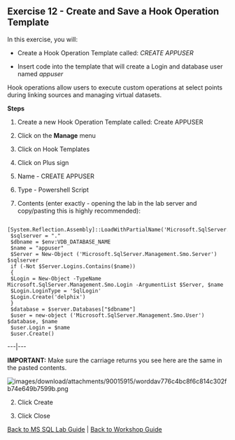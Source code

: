 ##  <a id="exercise12">Exercise 12 - Create and Save a Hook Operation Template

In this exercise, you will:

  * Create a Hook Operation Template called: _CREATE APPUSER_

  * Insert code into the template that will create a Login and database user named _appuser_
  
Hook operations allow users to execute custom operations at select points during linking sources and managing virtual datasets.

**Steps**

1. Create a new Hook Operation Template called: Create APPUSER

  1. Click on the **Manage** menu

  2. Click on Hook Templates

2. Click on Plus sign

  2. Name - CREATE APPUSER

  3. Type - Powershell Script

  4. Contents (enter exactly - opening the lab in the lab server and copy/pasting this is highly recommended):

   ```
    [System.Reflection.Assembly]::LoadWithPartialName('Microsoft.SqlServer.SMO')
    $sqlserver = "."
    $dbname = $env:VDB_DATABASE_NAME
    $name = "appuser"
    $Server = New-Object ('Microsoft.SqlServer.Management.Smo.Server') $sqlserver
    if (-Not $Server.Logins.Contains($name))
    {
    $Login = New-Object -TypeName Microsoft.SqlServer.Management.Smo.Login -ArgumentList $Server, $name
    $Login.LoginType = 'SqlLogin'
    $Login.Create('delphix')
    }
    $database = $server.Databases["$dbname"]
    $user = new-object ('Microsoft.SqlServer.Management.Smo.User') $database, $name
    $user.Login = $name
    $user.Create()
   ```
---|---

**IMPORTANT:** Make sure the carriage returns you see here are the same in the pasted contents.

![images/download/attachments/90015915/worddav776c4bc8f6c814c302fb74e649b7599b.png](images/download/attachments/90015915/worddav776c4bc8f6c814c302fb74e649b7599b.png)

  2. Click Create

  3. Click Close

  [Back to MS SQL Lab Guide](/README.md) | [Back to Workshop Guide](../README.md)